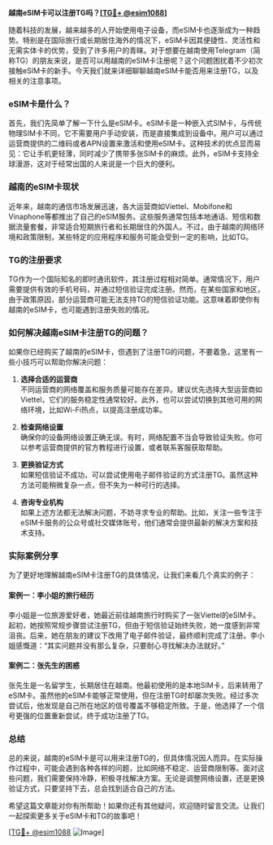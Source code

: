 **越南eSIM卡可以注册TG吗？[[TG💪+ @esim1088](https://t.me/s/esim1088)]**

随着科技的发展，越来越多的人开始使用电子设备，而eSIM卡也逐渐成为一种趋势。特别是在国际旅行或长期居住海外的情况下，eSIM卡因其便捷性、灵活性和无需实体卡的优势，受到了许多用户的青睐。对于想要在越南使用Telegram（简称TG）的朋友来说，是否可以用越南的eSIM卡注册呢？这个问题困扰着不少初次接触eSIM卡的新手。今天我们就来详细聊聊越南eSIM卡能否用来注册TG，以及相关的注意事项。

### eSIM卡是什么？

首先，我们先简单了解一下什么是eSIM卡。eSIM卡是一种嵌入式SIM卡，与传统物理SIM卡不同，它不需要用户手动安装，而是直接集成到设备中。用户可以通过运营商提供的二维码或者APN设置来激活和使用eSIM卡。这种技术的优点显而易见：它让手机更轻薄，同时减少了携带多张SIM卡的麻烦。此外，eSIM卡支持全球漫游，这对于经常出国的人来说是一个巨大的便利。

### 越南的eSIM卡现状

近年来，越南的通信市场发展迅速，各大运营商如Viettel、Mobifone和Vinaphone等都推出了自己的eSIM服务。这些服务通常包括本地通话、短信和数据流量套餐，非常适合短期旅行者和长期居住的外国人。不过，由于越南的网络环境和政策限制，某些特定的应用程序和服务可能会受到一定的影响，比如TG。

### TG的注册要求

TG作为一个国际知名的即时通讯软件，其注册过程相对简单。通常情况下，用户需要提供有效的手机号码，并通过短信验证完成注册。然而，在某些国家和地区，由于政策原因，部分运营商可能无法支持TG的短信验证功能。这意味着即使你有越南的eSIM卡，也可能遇到注册失败的情况。

### 如何解决越南eSIM卡注册TG的问题？

如果你已经购买了越南的eSIM卡，但遇到了注册TG的问题，不要着急，这里有一些小技巧可以帮助你解决问题：

1. **选择合适的运营商**  
   不同运营商的网络覆盖和服务质量可能存在差异。建议优先选择大型运营商如Viettel，它们的服务稳定性通常较好。此外，也可以尝试切换到其他可用的网络环境，比如Wi-Fi热点，以提高注册成功率。

2. **检查网络设置**  
   确保你的设备网络设置正确无误。有时，网络配置不当会导致验证失败。你可以参考运营商提供的官方教程进行设置，或者联系客服获取帮助。

3. **更换验证方式**  
   如果短信验证不成功，可以尝试使用电子邮件验证的方式注册TG。虽然这种方法可能稍微复杂一点，但不失为一种可行的选择。

4. **咨询专业机构**  
   如果上述方法都无法解决问题，不妨寻求专业的帮助。比如，关注一些专注于eSIM卡服务的公众号或社交媒体账号，他们通常会提供最新的解决方案和技术支持。

### 实际案例分享

为了更好地理解越南eSIM卡注册TG的具体情况，让我们来看几个真实的例子：

#### 案例一：李小姐的旅行经历  
李小姐是一位旅游爱好者，她最近前往越南旅行时购买了一张Viettel的eSIM卡。起初，她按照常规步骤尝试注册TG，但由于短信验证始终失败，她一度感到非常沮丧。后来，她在朋友的建议下改用了电子邮件验证，最终顺利完成了注册。李小姐感慨道：“其实问题并没有那么复杂，只要耐心寻找解决办法就好。”

#### 案例二：张先生的困惑  
张先生是一名留学生，长期居住在越南。他最初使用的是本地SIM卡，后来转用了eSIM卡。虽然他的eSIM卡能够正常使用，但在注册TG时却屡次失败。经过多次尝试后，他发现是自己所在地区的信号覆盖不够稳定所致。于是，他选择了一个信号更强的位置重新尝试，终于成功注册了TG。

### 总结

总的来说，越南的eSIM卡是可以用来注册TG的，但具体情况因人而异。在实际操作过程中，可能会遇到各种各样的问题，比如网络不稳定、运营商限制等。面对这些问题，我们需要保持冷静，积极寻找解决方案。无论是调整网络设置，还是更换验证方式，只要坚持下去，总会找到适合自己的方法。

希望这篇文章能对你有所帮助！如果你还有其他疑问，欢迎随时留言交流。让我们一起探索更多关于eSIM卡和TG的故事吧！

[[TG💪+ @esim1088](https://t.me/s/esim1088) ![Image](https://i.postimg.cc/4NQfJmqS/Snipaste-2025-05-13-00-14-12.png)]